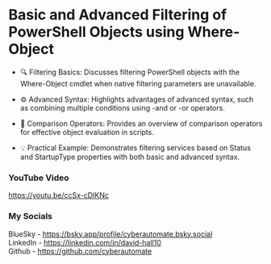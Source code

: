 # Basic and Advanced Filtering of PowerShell Objects using Where-Object

- 🔍 Filtering Basics: Discusses filtering PowerShell objects with the Where-Object cmdlet when native filtering parameters are unavailable.

- ⚙️ Advanced Syntax: Highlights advantages of advanced syntax, such as combining multiple conditions using -and or -or operators.

- 📄 Comparison Operators: Provides an overview of comparison operators for effective object evaluation in scripts.

- 💡 Practical Example: Demonstrates filtering services based on Status and StartupType properties with both basic and advanced syntax.

### YouTube Video ###
https://youtu.be/ccSx-cDIKNc

### My Socials ###
BlueSky - https://bsky.app/profile/cyberautomate.bsky.social<br/>
LinkedIn - https://linkedin.com/in/david-hall10 <br/>
Github - https://github.com/cyberautomate